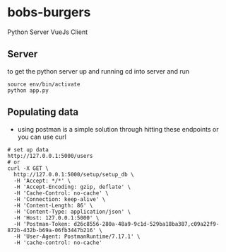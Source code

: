 # bobs-burgers
Python Server VueJs Client

## Server
to get the python server up and running cd into server and run
```
source env/bin/activate
python app.py
```

## Populating data
* using postman is a simple solution through hitting these endpoints or you can use curl
```
# set up data
http://127.0.0.1:5000/users
# or
curl -X GET \
  http://127.0.0.1:5000/setup/setup_db \
  -H 'Accept: */*' \
  -H 'Accept-Encoding: gzip, deflate' \
  -H 'Cache-Control: no-cache' \
  -H 'Connection: keep-alive' \
  -H 'Content-Length: 86' \
  -H 'Content-Type: application/json' \
  -H 'Host: 127.0.0.1:5000' \
  -H 'Postman-Token: d26c8556-280a-48a9-9c1d-529ba18ba387,c09a22f9-872b-432b-b69a-06fb3447b216' \
  -H 'User-Agent: PostmanRuntime/7.17.1' \
  -H 'cache-control: no-cache'
```
